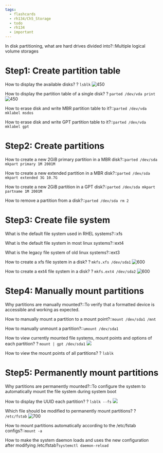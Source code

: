 ```yaml
---
tags:
  - flashcards
  - rh134/Ch5_Storage
  - todo
  - rh134
  - important
---
```


In disk partitioning, what are hard drives divided into?::Multiple logical volume storages

# Step1: Create partition table

How to display the available disks?
?
`lsblk`
![450](https://i.imgur.com/8rL7Uby.png)

How to display the partition table of a single disk?
?
`parted /dev/vda print` 
![450](https://i.imgur.com/OFlObAF.png)

How to erase disk and write MBR partition table to it?::`parted /dev/vda mklabel msdos`

How to erase disk and write GPT partition table to it?::`parted /dev/vda mklabel gpt`
# Step2: Create partitions

How to create a new 2GiB primary partition in a MBR disk?::`parted /dev/sda mkpart primary 1M 2001M`

How to create a new extended partition in a MBR disk?::`parted /dev/sda mkpart extended 3G 10.7G`

How to create a new 2GiB partition in a GPT disk?::`parted /dev/sda mkpart partname 1M 2001M`

How to remove a partition from a disk?::`parted /dev/sda rm 2`
# Step3: Create file system

What is the default file system used in RHEL systems?::xfs

What is the default file system in most linux systems?::ext4

What is the legacy file system of old linux systems?::ext3

How to create a xfs file system in a disk?
?
`mkfs.xfs /dev/sda1`
![600](https://i.imgur.com/0I0iIoX.png)

How to create a ext4 file system in a disk?
?
`mkfs.ext4 /dev/sda2`
![600](https://i.imgur.com/qbmb0C1.png)

# Step4: Manually mount partitions

Why partitions are manually mounted?::To verify that a formatted device is accessible and working as expected.

How to manually mount a partition to a mount point?::`mount /dev/sda1 /mnt`

How to manually unmount a partition?::`umount /dev/sda1`

How to view currently mounted file systems, mount points and options of each partition?
?
`mount | gpt /dev/sda1`
![](https://i.imgur.com/5ilgidu.png)

How to view the mount points of all partitions?
?
`lsblk`

# Step5: Permanently mount partitions

Why partitions are permanently mounted?::To configure the system to automatically mount the file system during system boot

How to display the UUID each partition?
?
`lsblk --fs`
![](https://i.imgur.com/5kMAWkn.png)

Which file should be modified to permanently mount partitions?
?
`/etc/fstab`
![700](https://i.imgur.com/AaFMNEJ.png)

How to mount partitions automatically according to the /etc/fstab configs?::`mount -a`

How to make the system daemon loads and uses the new configuration after modifying /etc/fstab?`systemctl daemon-reload`
